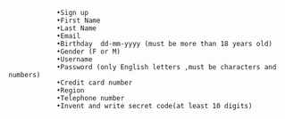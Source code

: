 
                •Sign up
                •First Name
                •Last Name 
                •Email
                •Birthday  dd-mm-yyyy (must be more than 18 years old)
                •Gender (F or M)
                •Username 
                •Password (only English letters ,must be characters and numbers)
                •Credit card number
                •Region 
                •Telephone number
                •Invent and write secret code(at least 10 digits)


